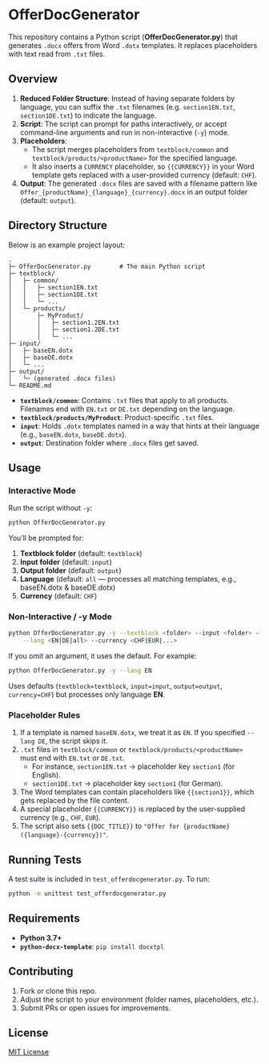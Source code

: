 # OfferDocGenerator

This repository contains a Python script (**OfferDocGenerator.py**) that generates `.docx` offers from Word `.dotx` templates.
It replaces placeholders with text read from `.txt` files.

## Overview

1. **Reduced Folder Structure**: Instead of having separate folders by language, you can suffix the `.txt` filenames (e.g. `section1EN.txt`, `section1DE.txt`) to indicate the language.
2. **Script**: The script can prompt for paths interactively, or accept command-line arguments and run in non-interactive (`-y`) mode.
3. **Placeholders**:
   - The script merges placeholders from `textblock/common` and `textblock/products/<productName>` for the specified language.
   - It also inserts a `CURRENCY` placeholder, so `{{CURRENCY}}` in your Word template gets replaced with a user-provided currency (default: `CHF`).
4. **Output**: The generated `.docx` files are saved with a filename pattern like `Offer_{productName}_{language}_{currency}.docx` in an output folder (default: `output`).

## Directory Structure

Below is an example project layout:

```
.
├─ OfferDocGenerator.py        # The main Python script
├─ textblock/
│   ├─ common/
│   │   ├─ section1EN.txt
│   │   ├─ section1DE.txt
│   │   └─ ...
│   └─ products/
│       ├─ MyProduct/
│       │   ├─ section1.2EN.txt
│       │   ├─ section1.2DE.txt
│       │   └─ ...
├─ input/
│   ├─ baseEN.dotx
│   ├─ baseDE.dotx
│   └─ ...
├─ output/
│   └─ (generated .docx files)
└─ README.md
```

- **`textblock/common`**: Contains `.txt` files that apply to all products. Filenames end with `EN.txt` or `DE.txt` depending on the language.
- **`textblock/products/MyProduct`**: Product-specific `.txt` files.
- **`input`**: Holds `.dotx` templates named in a way that hints at their language (e.g., `baseEN.dotx`, `baseDE.dotx`).
- **`output`**: Destination folder where `.docx` files get saved.

## Usage

### Interactive Mode

Run the script without `-y`:

```bash
python OfferDocGenerator.py
```

You’ll be prompted for:

1. **Textblock folder** (default: `textblock`)
2. **Input folder** (default: `input`)
3. **Output folder** (default: `output`)
4. **Language** (default: `all` — processes all matching templates, e.g., baseEN.dotx & baseDE.dotx)
5. **Currency** (default: `CHF`)

### Non-Interactive / -y Mode

```bash
python OfferDocGenerator.py -y --textblock <folder> --input <folder> --output <folder> \
    --lang <EN|DE|all> --currency <CHF|EUR|...>
```

If you omit an argument, it uses the default. For example:

```bash
python OfferDocGenerator.py -y --lang EN
```

Uses defaults (`textblock=textblock`, `input=input`, `output=output`, `currency=CHF`) but processes only language **EN**.

### Placeholder Rules

1. If a template is named `baseEN.dotx`, we treat it as `EN`. If you specified `--lang DE`, the script skips it.
2. `.txt` files in `textblock/common` or `textblock/products/<productName>` must end with `EN.txt` or `DE.txt`.
   - For instance, `section1EN.txt` → placeholder key `section1` (for English).
   - `section1DE.txt` → placeholder key `section1` (for German).
3. The Word templates can contain placeholders like `{{section1}}`, which gets replaced by the file content.
4. A special placeholder `{{CURRENCY}}` is replaced by the user-supplied currency (e.g., `CHF`, `EUR`).
5. The script also sets `{{DOC_TITLE}}` to `"Offer for {productName} ({language}-{currency})"`.

## Running Tests

A test suite is included in `test_offerdocgenerator.py`. To run:

```bash
python -m unittest test_offerdocgenerator.py
```

## Requirements

- **Python 3.7+**
- **`python-docx-template`**: `pip install docxtpl`

## Contributing

1. Fork or clone this repo.
2. Adjust the script to your environment (folder names, placeholders, etc.).
3. Submit PRs or open issues for improvements.

## License

[MIT License](https://opensource.org/licenses/MIT)
